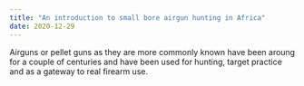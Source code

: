 ```yaml
---
title: "An introduction to small bore airgun hunting in Africa"
date: 2020-12-29
---
```

Airguns or pellet guns as they are more commonly known have been aroung for a couple of centuries and have been used for hunting, target practice and as a gateway to real firearm use.
